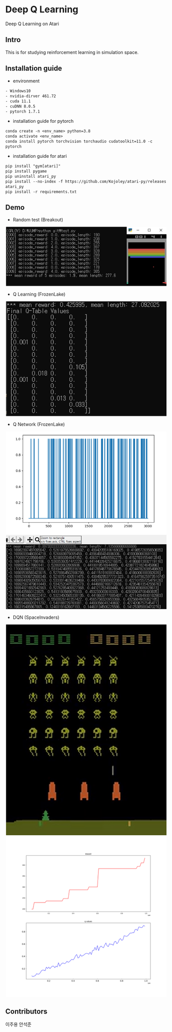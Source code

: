 # Deep Q Learning
Deep Q Learning on Atari

## Intro
This is for studying reinforcement learning in simulation space.

## Installation guide
- environment
```
- Windows10
- nvidia-dirver 461.72
- cuda 11.1
- cuDNN 8.0.5
- pytorch 1.7.1
```
- installation guide for pytorch
```
conda create -n <env_name> python=3.8
conda activate <env_name> 
conda install pytorch torchvision torchaudio cudatoolkit=11.0 -c pytorch
```
- installation guide for atari 
```
pip install "gym[atari]"
pip install pygame
pip uninstall atari_py
pip install --no-index -f https://github.com/Kojoley/atari-py/releases atari_py
pip install -r requirements.txt
```

## Demo
- Random test (Breakout)      
<p align="center"> <img src="./img/random_test.png" width="500"/> </p>

- Q Learning (FrozenLake)      
<p align="center"> <img src="./img/q_learning.PNG" width="500"/> </p>

- Q Network (FrozenLake)         
<p align="center"> <img src="./img/q_network.PNG" width="500"/> </p>  

- DQN (SpaceInvaders)        
<p align="center"> 
<img src="./img/dqn_demo.gif" width="500"/>         
<img src="./img/dqn.png" width="500" />       
</p>

## Contributors
이주용 안석준
